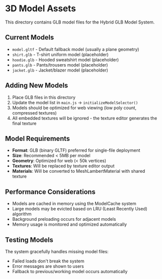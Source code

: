 # 3D Model Assets

This directory contains GLB model files for the Hybrid GLB Model System.

## Current Models

- `model.gltf` - Default fallback model (usually a plane geometry)
- `shirt.glb` - T-shirt uniform model (placeholder)
- `hoodie.glb` - Hooded sweatshirt model (placeholder) 
- `pants.glb` - Pants/trousers model (placeholder)
- `jacket.glb` - Jacket/blazer model (placeholder)

## Adding New Models

1. Place GLB files in this directory
2. Update the model list in `main.js` -> `initializeModelSelector()`
3. Models should be optimized for web viewing (low poly count, compressed textures)
4. All embedded textures will be ignored - the texture editor generates the final texture

## Model Requirements

- **Format**: GLB (binary GLTF) preferred for single-file deployment
- **Size**: Recommended < 5MB per model
- **Geometry**: Optimized for web (< 50k vertices)
- **Textures**: Will be replaced by texture editor output
- **Materials**: Will be converted to MeshLambertMaterial with shared texture

## Performance Considerations

- Models are cached in memory using the ModelCache system
- Large models may be evicted based on LRU (Least Recently Used) algorithm
- Background preloading occurs for adjacent models
- Memory usage is monitored and optimized automatically

## Testing Models

The system gracefully handles missing model files:
- Failed loads don't break the system
- Error messages are shown to users
- Fallback to previous/working model occurs automatically